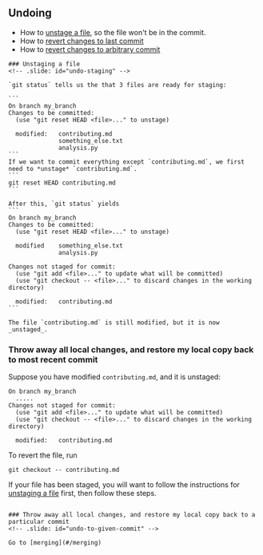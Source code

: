 ## Undoing
<!-- .slide: id="undo" -->
* How to [unstage a file](#/undo-staging), so the file won't be in the commit.
* How to [revert changes to last commit](#/undo-to-most-recent-commit)
* How to [revert changes to arbitrary commit](#/undo-to-arbitrary-commit)

~~~
### Unstaging a file
<!-- .slide: id="undo-staging" -->

`git status` tells us the that 3 files are ready for staging:

```
On branch my_branch
Changes to be committed:
  (use "git reset HEAD <file>..." to unstage)

  modified:   contributing.md
              something_else.txt
              analysis.py
```
If we want to commit everything except `contributing.md`, we first need to *unstage* `contributing.md`.
```
git reset HEAD contributing.md
``` 

After this, `git status` yields
```
On branch my_branch
Changes to be committed:
  (use "git reset HEAD <file>..." to unstage)

  modified    something_else.txt
              analysis.py

Changes not staged for commit:
  (use "git add <file>..." to update what will be committed)
  (use "git checkout -- <file>..." to discard changes in the working directory)

  modified:   contributing.md
```

The file `contributing.md` is still modified, but it is now _unstaged_.

~~~

### Throw away all local changes, and restore my local copy back to most recent commit
<!-- .slide: id="undo-to-most-recent-commit" -->

Suppose you have modified `contributing.md`, and it is unstaged:
```
On branch my_branch
  .....
Changes not staged for commit:
  (use "git add <file>..." to update what will be committed)
  (use "git checkout -- <file>..." to discard changes in the working directory)

  modified:   contributing.md
```
To revert the file, run
```
git checkout -- contributing.md
```

If your file has been staged, you will want to follow the instructions for [unstaging a file]() first, then follow these steps. 

~~~

### Throw away all local changes, and restore my local copy back to a particular commit
<!-- .slide: id="undo-to-given-commit" --> 

Go to [merging](#/merging)


